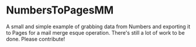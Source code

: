 # NumbersToPagesMM
A small and simple example of grabbing data from Numbers and exporting it to Pages for a mail merge esque operation. There's still a lot of work to be done. Please contribute!
